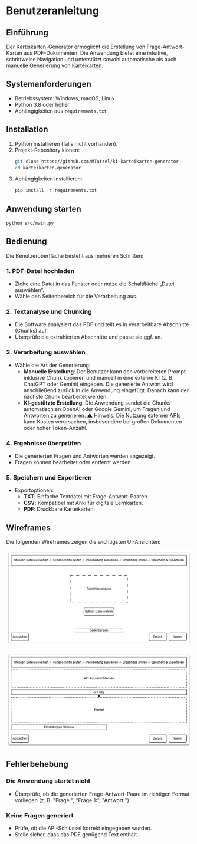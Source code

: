 # Benutzeranleitung

## Einführung
Der Karteikarten-Generator ermöglicht die Erstellung von Frage-Antwort-Karten aus PDF-Dokumenten. Die Anwendung bietet eine intuitive, schrittweise Navigation und unterstützt sowohl automatische als auch manuelle Generierung von Karteikarten.

## Systemanforderungen
- Betriebssystem: Windows, macOS, Linux
- Python 3.8 oder höher
- Abhängigkeiten aus `requirements.txt`

## Installation
1. Python installieren (falls nicht vorhanden).
2. Projekt-Repository klonen:
   ```sh
   git clone https://github.com/MTatzel/ki-karteikarten-generator
   cd karteikarten-generator
   ```
3. Abhängigkeiten installieren:
   ```sh
   pip install -r requirements.txt
   ```

## Anwendung starten
```sh
python src/main.py
```

## Bedienung
Die Benutzeroberfläche besteht aus mehreren Schritten:

### 1. **PDF-Datei hochladen**
- Ziehe eine Datei in das Fenster oder nutze die Schaltfläche „Datei auswählen“.
- Wähle den Seitenbereich für die Verarbeitung aus.

### 2. **Textanalyse und Chunking**
- Die Software analysiert das PDF und teilt es in verarbeitbare Abschnitte (Chunks) auf.
- Überprüfe die extrahierten Abschnitte und passe sie ggf. an.

### 3. **Verarbeitung auswählen**
- Wähle die Art der Generierung:
  - **Manuelle Erstellung**: Der Benutzer kann den vorbereiteten Prompt inklusive Chunk kopieren und manuell in eine externe KI (z. B. ChatGPT oder Gemini) eingeben. Die generierte Antwort wird anschließend zurück in die Anwendung eingefügt. Danach kann der nächste Chunk bearbeitet werden.
  - **KI-gestützte Erstellung**: Die Anwendung sendet die Chunks automatisch an OpenAI oder Google Gemini, um Fragen und Antworten zu generieren. ⚠ Hinweis: Die Nutzung externer APIs kann Kosten verursachen, insbesondere bei großen Dokumenten oder hoher Token-Anzahl.

### 4. **Ergebnisse überprüfen**
- Die generierten Fragen und Antworten werden angezeigt.
- Fragen können bearbeitet oder entfernt werden.

### 5. **Speichern und Exportieren**
- Exportoptionen:
  - **TXT**: Einfache Textdatei mit Frage-Antwort-Paaren.
  - **CSV**: Kompatibel mit Anki für digitale Lernkarten.
  - **PDF**: Druckbare Karteikarten.

## Wireframes
Die folgenden Wireframes zeigen die wichtigsten UI-Ansichten:

![Wireframe Startseite](../docs/images/wireframe_start.png)

![Wireframe Verarbeitung](../docs/images/wireframe_processing.png)

## Fehlerbehebung
### Die Anwendung startet nicht
- Überprüfe, ob die generierten Frage-Antwort-Paare im richtigen Format vorliegen (z. B. "Frage:", "Frage 1:", "Antwort:").

### Keine Fragen generiert
- Prüfe, ob die API-Schlüssel korrekt eingegeben wurden.
- Stelle sicher, dass das PDF genügend Text enthält.

